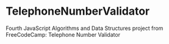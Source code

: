 # TelephoneNumberValidator
Fourth JavaScript Algorithms and Data Structures project from FreeCodeCamp: Telephone Number Validator
